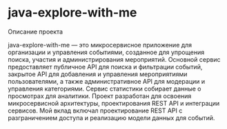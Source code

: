 # java-explore-with-me

Описание проекта

java-explore-with-me — это микросервисное приложение для организации и управления событиями, созданное для упрощения поиска, 
участия и администрирования мероприятий. Основной сервис предоставляет публичное API для поиска и фильтрации событий, 
закрытое API для добавления и управления мероприятиями пользователями, а также административное API для модерации и управления категориями. 
Сервис статистики собирает данные о просмотрах для аналитики. 
Проект разработан для освоения микросервисной архитектуры, проектирования REST API и интеграции сервисов. 
Мой вклад включал проектирование REST API с разграничением доступа и реализацию модели данных для событий.